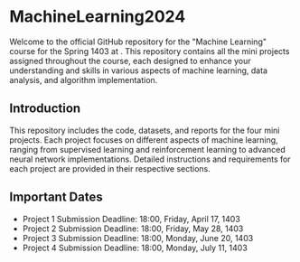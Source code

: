 # MachineLearning2024
Welcome to the official GitHub repository for the "Machine Learning" course for the Spring 1403 at <Khaje Nasir Toosi University of Technology>. This repository contains all the mini projects assigned throughout the course, each designed to enhance your understanding and skills in various aspects of machine learning, data analysis, and algorithm implementation.
## Introduction
This repository includes the code, datasets, and reports for the four mini projects. Each project focuses on different aspects of machine learning, ranging from supervised learning and reinforcement learning to advanced neural network implementations. Detailed instructions and requirements for each project are provided in their respective sections.

## Important Dates
- Project 1 Submission Deadline: 18:00, Friday, April 17, 1403
- Project 2 Submission Deadline: 18:00, Friday, May 28, 1403
- Project 3 Submission Deadline: 18:00, Monday, June 20, 1403
- Project 4 Submission Deadline: 18:00, Monday, July 11, 1403
